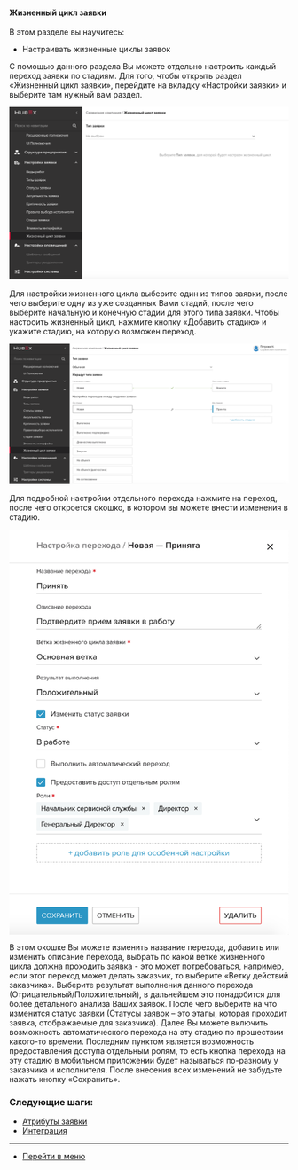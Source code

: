 #### Жизненный цикл заявки
В этом разделе вы научитесь:
- Настраивать жизненные циклы заявок

С помощью данного раздела Вы можете отдельно настроить каждый переход заявки по стадиям. Для того, чтобы открыть раздел «Жизненный цикл заявки», перейдите на вкладку «Настройки заявки» и выберите там нужный вам раздел.

![cycle1](/attachments/images/FAQ/ADMIN/TicketLifeCycle/cycle1.png)

Для настройки жизненного цикла выберите один из типов заявки, после чего выберите одну из уже созданных Вами стадий, после чего выберите начальную и конечную стадии для этого типа заявки. Чтобы настроить жизненный цикл, нажмите кнопку «Добавить стадию» и укажите стадию, на которую возможен переход.

![cycle2](/attachments/images/FAQ/ADMIN/TicketLifeCycle/cycle2.png)

Для подробной настройки отдельного перехода нажмите на переход, после чего откроется окошко, в котором вы можете внести изменения в стадию.

<div>
  <img  style="margin: 0 auto; display: block; max-width: 100%;" src="/attachments/images/FAQ/ADMIN/TicketLifeCycle/cycle3.png" />
</div>

В этом окошке Вы можете изменить название перехода, добавить или изменить описание перехода, выбрать по какой ветке жизненного цикла должна проходить заявка - это может потребоваться, например,  если этот переход может делать заказчик, то выберите «Ветку действий заказчика». Выберите результат выполнения данного перехода (Отрицательный/Положительный), в дальнейшем это понадобится для более детального анализа Ваших заявок. После чего выберите на что изменится статус заявки (Статусы заявок – это этапы, которая проходит заявка, отображаемые для заказчика). Далее Вы можете включить возможность автоматического перехода на эту стадию по прошествии какого-то времени. Последним пунктом является возможность предоставления доступа отдельным ролям, то есть кнопка перехода на эту стадию в мобильном приложении будет называться по-разному у заказчика и исполнителя.
После внесения всех изменений не забудьте нажать кнопку «Сохранить».



### Следующие шаги:
- [Атрибуты заявки](./TicketAttribute.md)
- [Интеграция](./Integration.md)


____
- [Перейти в меню](http://wiki.hubex.ru)

